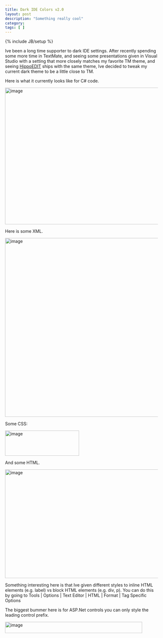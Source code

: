 ```yaml
---
title: Dark IDE Colors v2.0
layout: post
description: "Something really cool"
category:
tags: [ ] 
---
```

{% include JB/setup %}



<p>Ive been a long time supporter to dark IDE settings. After recently spending some more time in TextMate, and seeing some presentations given in Visual Studio with a setting that more closely matches my favorite TM theme, and seeing <a href="http://www.hippoedit.com/">HippoEDIT</a> ships with the same theme, Ive decided to tweak my current dark theme to be a little close to TM. </p>  <p>Here is what it currently looks like for C# code.</p>  <p><a href="/wp-content/uploads/2009/04/image7.png"><img style="border-bottom: 0px; border-left: 0px; display: inline; border-top: 0px; border-right: 0px" title="image" border="0" alt="image" src="/wp-content/uploads/2009/04/image-thumb7.png" width="613" height="450" /></a> </p>  <p>Here is some XML.</p>  <p><a href="/wp-content/uploads/2009/04/image8.png"><img style="border-bottom: 0px; border-left: 0px; display: inline; border-top: 0px; border-right: 0px" title="image" border="0" alt="image" src="/wp-content/uploads/2009/04/image-thumb8.png" width="584" height="589" /></a> </p>  <p>Some CSS:</p>  <p><a href="/wp-content/uploads/2009/04/image9.png"><img style="border-bottom: 0px; border-left: 0px; display: inline; border-top: 0px; border-right: 0px" title="image" border="0" alt="image" src="/wp-content/uploads/2009/04/image-thumb9.png" width="244" height="83" /></a> </p>  <p>And some HTML.</p>  <p><a href="/wp-content/uploads/2009/04/image10.png"><img style="border-bottom: 0px; border-left: 0px; display: inline; border-top: 0px; border-right: 0px" title="image" border="0" alt="image" src="/wp-content/uploads/2009/04/image-thumb10.png" width="695" height="358" /></a> </p>  <p></p>  <p></p>  <p></p>  <p></p>  <p>Something interesting here is that Ive given different styles to inline HTML elements (e.g. label) vs block HTML elements (e.g. div, p). You can do this by going to Tools | Options | Text Editor | HTML | Format | Tag Specific Options</p>  <p>The biggest bummer here is for ASP.Net controls you can only style the leading control prefix.</p>  <p><a href="/wp-content/uploads/2009/04/image11.png"><img style="border-bottom: 0px; border-left: 0px; display: inline; border-top: 0px; border-right: 0px" title="image" border="0" alt="image" src="/wp-content/uploads/2009/04/image-thumb11.png" width="452" height="37" /></a></p>
